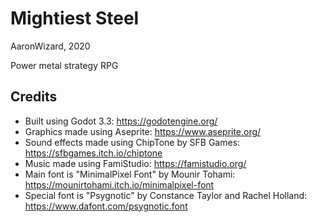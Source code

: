 # Mightiest Steel

AaronWizard, 2020

Power metal strategy RPG

## Credits

* Built using Godot 3.3: https://godotengine.org/
* Graphics made using Aseprite: https://www.aseprite.org/
* Sound effects made using ChipTone by SFB Games: https://sfbgames.itch.io/chiptone
* Music made using FamiStudio: https://famistudio.org/
* Main font is "MinimalPixel Font" by Mounir Tohami: https://mounirtohami.itch.io/minimalpixel-font
* Special font is "Psygnotic" by Constance Taylor and Rachel Holland: https://www.dafont.com/psygnotic.font

